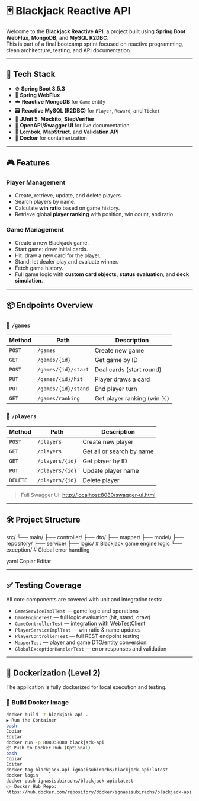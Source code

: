 # 🃏 Blackjack Reactive API

Welcome to the **Blackjack Reactive API**, a project built using **Spring Boot WebFlux**, **MongoDB**, and **MySQL R2DBC**.  
This is part of a final bootcamp sprint focused on reactive programming, clean architecture, testing, and API documentation.

---

## 🚀 Tech Stack

- ⚙️ **Spring Boot 3.5.3**
- 🔁 **Spring WebFlux**
- ☁️ **Reactive MongoDB** for `Game` entity
- 🗃️ **Reactive MySQL (R2DBC)** for `Player`, `Reward`, and `Ticket`
- 🧪 **JUnit 5**, **Mockito**, **StepVerifier**
- 📄 **OpenAPI/Swagger UI** for live documentation
- 🧰 **Lombok**, **MapStruct**, and **Validation API**
- 🐳 **Docker** for containerization

---

## 🎮 Features

### Player Management
- Create, retrieve, update, and delete players.
- Search players by name.
- Calculate **win ratio** based on game history.
- Retrieve global **player ranking** with position, win count, and ratio.

### Game Management
- Create a new Blackjack game.
- Start game: draw initial cards.
- Hit: draw a new card for the player.
- Stand: let dealer play and evaluate winner.
- Fetch game history.
- Full game logic with **custom card objects**, **status evaluation**, and **deck simulation**.

---

## 📦 Endpoints Overview

### 🎲 `/games`
| Method | Path                | Description                  |
|--------|---------------------|------------------------------|
| `POST` | `/games`            | Create new game              |
| `GET`  | `/games/{id}`       | Get game by ID               |
| `POST` | `/games/{id}/start` | Deal cards (start round)     |
| `PUT`  | `/games/{id}/hit`   | Player draws a card          |
| `PUT`  | `/games/{id}/stand` | End player turn              |
| `GET`  | `/games/ranking`    | Get player ranking (win %)   |

### 🧍 `/players`
| Method | Path               | Description                |
|--------|--------------------|----------------------------|
| `POST` | `/players`         | Create new player          |
| `GET`  | `/players`         | Get all or search by name  |
| `GET`  | `/players/{id}`    | Get player by ID           |
| `PUT`  | `/players/{id}`    | Update player name         |
| `DELETE`| `/players/{id}`   | Delete player              |

> Full Swagger UI: [http://localhost:8080/swagger-ui.html](http://localhost:8080/swagger-ui.html)

---

## 🛠️ Project Structure

src/
└── main/
├── controller/
├── dto/
├── mapper/
├── model/
├── repository/
├── service/
├── logic/ # Blackjack game engine logic
└── exception/ # Global error handling

yaml
Copiar
Editar

---

## ✅ Testing Coverage

All core components are covered with unit and integration tests:

- `GameServiceImplTest` — game logic and operations
- `GameEngineTest` — full logic evaluation (hit, stand, draw)
- `GameControllerTest` — integration with WebTestClient
- `PlayerServiceImplTest` — win ratio & name updates
- `PlayerControllerTest` — full REST endpoint testing
- `MapperTest` — player and game DTO/entity conversion
- `GlobalExceptionHandlerTest` — error responses and validation

---

## 🐳 Dockerization (Level 2)

The application is fully dockerized for local execution and testing.

### 🔧 Build Docker Image
```bash
docker build -t blackjack-api .
▶️ Run the Container
bash
Copiar
Editar
docker run -p 8080:8080 blackjack-api
📦 Push to Docker Hub (Optional)
bash
Copiar
Editar
docker tag blackjack-api ignasisubirachs/blackjack-api:latest
docker login
docker push ignasisubirachs/blackjack-api:latest
👉 Docker Hub Repo:
https://hub.docker.com/repository/docker/ignasisubirachs/blackjack-api